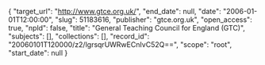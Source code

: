{
  "target_url": "http://www.gtce.org.uk/", 
  "end_date": null, 
  "date": "2006-01-01T12:00:00", 
  "slug": 51183616, 
  "publisher": "gtce.org.uk", 
  "open_access": true, 
  "npld": false, 
  "title": "General Teaching Council for England (GTC)", 
  "subjects": [], 
  "collections": [], 
  "record_id": "20060101T120000/z2/lgrsqrUWRwECnIvC52Q==", 
  "scope": "root", 
  "start_date": null
}

